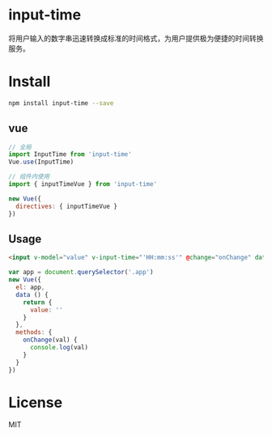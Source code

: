 <!--
 * @Author: machao
 * @Date: 2023-04-25 13:04:33
 * @LastEditors: machao
 * @LastEditTime: 2023-05-06 17:45:46
-->
# input-time

将用户输入的数字串迅速转换成标准的时间格式，为用户提供极为便捷的时间转换服务。

# Install

```Bash
npm install input-time --save
```

## vue

```JavaScript
// 全局
import InputTime from 'input-time'
Vue.use(InputTime)

// 组件内使用
import { inputTimeVue } from 'input-time'

new Vue({
  directives: { inputTimeVue }
})

```

## Usage


```HTML
<input v-model="value" v-input-time="'HH:mm:ss'" @change="onChange" date="2023-05-06"></input>
```

```JavaScript
var app = document.querySelector('.app')
new Vue({
  el: app,
  data () {
    return {
      value: ''
    }
  },
  methods: {
    onChange(val) {
      console.log(val)
    }
  }
})
```

# License

MIT
